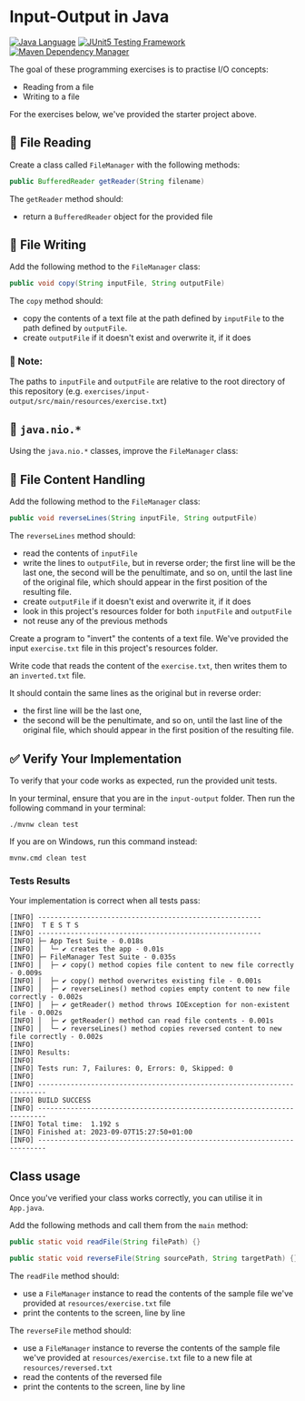 # Input-Output in Java

[![Java Language](https://img.shields.io/badge/PLATFORM-OpenJDK-3A75B0.svg?style=for-the-badge)][1]
[![JUnit5 Testing Framework](https://img.shields.io/badge/testing%20framework-JUnit5-26A162.svg?style=for-the-badge)][2]
[![Maven Dependency Manager](https://img.shields.io/badge/dependency%20manager-Maven-AA215A.svg?style=for-the-badge)][3]

The goal of these programming exercises is to practise I/O concepts:
- Reading from a file
- Writing to a file

For the exercises below, we've provided the starter project above.

## :pushpin: File Reading

Create a class called `FileManager` with the following methods:

```java
public BufferedReader getReader(String filename)
```

The `getReader` method should:
- return a `BufferedReader` object for the provided file

## :pushpin: File Writing

Add the following method to the `FileManager` class:

```java
public void copy(String inputFile, String outputFile)
```

The `copy` method should:
- copy the contents of a text file at the path defined by `inputFile` to the path defined by `outputFile`.
- create `outputFile` if it doesn't exist and overwrite it, if it does

### :bookmark: Note:
The paths to `inputFile` and `outputFile` are relative to the root directory of this repository (e.g. `exercises/input-output/src/main/resources/exercise.txt`)

## :pushpin: `java.nio.*`

Using the `java.nio.*` classes, improve the `FileManager` class:

## :pushpin: File Content Handling

Add the following method to the `FileManager` class:

```java
public void reverseLines(String inputFile, String outputFile)
```

The `reverseLines` method should:
- read the contents of `inputFile`
- write the lines to `outputFile`, but in reverse order; the first line will be the last one, the second will be the penultimate, and so on, until the last line of the original file, which should appear in the first position of the resulting file.
- create `outputFile` if it doesn't exist and overwrite it, if it does
- look in this project's resources folder for both `inputFile` and `outputFile`
- not reuse any of the previous methods

Create a program to "invert" the contents of a text file.
We've provided the input `exercise.txt` file in this project's resources folder.

Write code that reads the content of the `exercise.txt`, then writes them to an `inverted.txt` file. 

It should contain the same lines as the original but in reverse order:
- the first line will be the last one, 
- the second will be the penultimate, and so on, until the last line of the original file, which should appear in the first position of the resulting file.

## :white_check_mark: Verify Your Implementation

To verify that your code works as expected, run the provided unit tests.

In your terminal, ensure that you are in the `input-output` folder. Then run the following command in your terminal:

```shell
./mvnw clean test
```

If you are on Windows, run this command instead:

```shell
mvnw.cmd clean test
```

### Tests Results

Your implementation is correct when all tests pass:

```shell
[INFO] -------------------------------------------------------
[INFO]  T E S T S
[INFO] -------------------------------------------------------
[INFO] ├─ App Test Suite - 0.018s
[INFO] │  └─ ✔ creates the app - 0.01s
[INFO] ├─ FileManager Test Suite - 0.035s
[INFO] │  ├─ ✔ copy() method copies file content to new file correctly - 0.009s
[INFO] │  ├─ ✔ copy() method overwrites existing file - 0.001s
[INFO] │  ├─ ✔ reverseLines() method copies empty content to new file correctly - 0.002s
[INFO] │  ├─ ✔ getReader() method throws IOException for non-existent file - 0.002s
[INFO] │  ├─ ✔ getReader() method can read file contents - 0.001s
[INFO] │  └─ ✔ reverseLines() method copies reversed content to new file correctly - 0.002s
[INFO] 
[INFO] Results:
[INFO] 
[INFO] Tests run: 7, Failures: 0, Errors: 0, Skipped: 0
[INFO] 
[INFO] ------------------------------------------------------------------------
[INFO] BUILD SUCCESS
[INFO] ------------------------------------------------------------------------
[INFO] Total time:  1.192 s
[INFO] Finished at: 2023-09-07T15:27:50+01:00
[INFO] ------------------------------------------------------------------------

```
## Class usage
Once you've verified your class works correctly, you can utilise it in `App.java`.

Add the following methods and call them from the `main` method:

```java
public static void readFile(String filePath) {}

public static void reverseFile(String sourcePath, String targetPath) {}
```

The `readFile` method should:
- use a `FileManager` instance to read the contents of the sample file we've provided at `resources/exercise.txt` file
- print the contents to the screen, line by line

The `reverseFile` method should:
- use a `FileManager` instance to reverse the contents of the sample file we've provided at `resources/exercise.txt` file to a new file at `resources/reversed.txt`
- read the contents of the reversed file
- print the contents to the screen, line by line

[1]: https://docs.oracle.com/javase/11/docs/api/index.html
[2]: https://junit.org/junit5/
[3]: https://maven.apache.org/